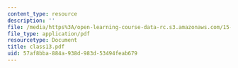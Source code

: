 ```yaml
---
content_type: resource
description: ''
file: /media/https%3A/open-learning-course-data-rc.s3.amazonaws.com/15-535-business-analysis-using-financial-statements-spring-2003/57af8bba884a938d983d53494feab679_class13.pdf
file_type: application/pdf
resourcetype: Document
title: class13.pdf
uid: 57af8bba-884a-938d-983d-53494feab679
---
```

